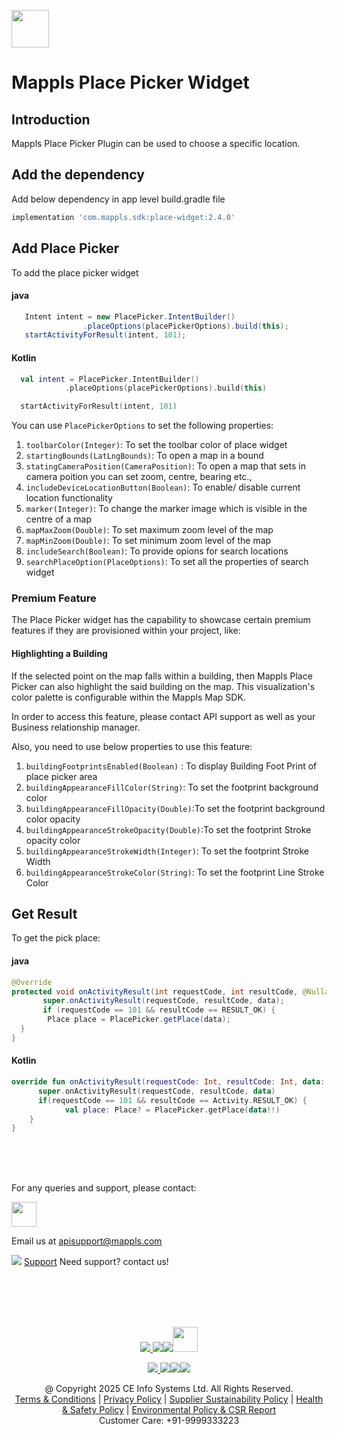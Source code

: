 
[<img src="https://about.mappls.com/images/mappls-b-logo.svg" height="60"/> </p>](https://www.mapmyindia.com/api)

# Mappls Place Picker Widget

##  Introduction
Mappls Place Picker Plugin can be used to choose a specific location.


## Add the dependency
Add below dependency in app level build.gradle file
~~~groovy	
implementation 'com.mappls.sdk:place-widget:2.4.0'
~~~

## Add Place Picker

To add the place picker widget
####  java

~~~java
   Intent intent = new PlacePicker.IntentBuilder()  
                .placeOptions(placePickerOptions).build(this);  
   startActivityForResult(intent, 101);
~~~

####  Kotlin

~~~kotlin
  val intent = PlacePicker.IntentBuilder()  
            .placeOptions(placePickerOptions).build(this)  

  startActivityForResult(intent, 101)
~~~
You can use `PlacePickerOptions` to set the following properties:
1. `toolbarColor(Integer)`:  To set the toolbar color of place widget
2. `startingBounds(LatLngBounds)`: To open a map in a bound
3. `statingCameraPosition(CameraPosition)`: To open a map that sets in camera poition you can set zoom, centre, bearing etc.,
4. `includeDeviceLocationButton(Boolean)`: To enable/ disable current location functionality
5. `marker(Integer)`: To change the marker image which is visible in the centre of a map
6. `mapMaxZoom(Double)`: To set maximum zoom level of the map
7. `mapMinZoom(Double)`: To set minimum zoom level of the map
8. `includeSearch(Boolean)`: To provide opions for search locations
9. `searchPlaceOption(PlaceOptions)`: To set all the properties of search widget

### Premium Feature
The Place Picker widget has the capability to showcase certain premium features if they are provisioned within your project, like: 

#### Highlighting a Building
If the selected point on the map falls within a building, then Mappls Place Picker can also highlight the said building on the map. This visualization's color palette is configurable within the Mappls Map SDK.

In order to access this feature, please contact API support as well as your Business relationship manager.

Also, you need to use below properties to use this feature:
1. `buildingFootprintsEnabled(Boolean)` : To display Building Foot Print of place picker area
2. `buildingAppearanceFillColor(String)`: To set the footprint background color
3. `buildingAppearanceFillOpacity(Double)`:To set the footprint background color opacity
4. `buildingAppearanceStrokeOpacity(Double)`:To set the footprint Stroke opacity color
5. `buildingAppearanceStrokeWidth(Integer)`: To set the footprint Stroke Width
6. `buildingAppearanceStrokeColor(String)`: To set the footprint Line Stroke Color
   ​

##  Get Result

To get the pick place:
####  java

~~~java
@Override  
protected void onActivityResult(int requestCode, int resultCode, @Nullable Intent data) {  
       super.onActivityResult(requestCode, resultCode, data);  
       if (requestCode == 101 && resultCode == RESULT_OK) {  
        Place place = PlacePicker.getPlace(data);  
  }  
}
~~~

####  Kotlin

~~~kotlin
override fun onActivityResult(requestCode: Int, resultCode: Int, data: Intent?) {  
      super.onActivityResult(requestCode, resultCode, data)  
      if(requestCode == 101 && resultCode == Activity.RESULT_OK) {  
            val place: Place? = PlacePicker.getPlace(data!!)            
    }  
}
~~~

<br><br><br>

For any queries and support, please contact: 

[<img src="https://about.mappls.com/images/mappls-logo.svg" height="40"/> </p>](https://about.mappls.com/api/)
Email us at [apisupport@mappls.com](mailto:apisupport@mappls.com)


![](https://www.mapmyindia.com/api/img/icons/support.png)
[Support](https://about.mappls.com/contact/)
Need support? contact us!

<br></br>
<br></br>

[<p align="center"> <img src="https://www.mapmyindia.com/api/img/icons/stack-overflow.png"/> ](https://stackoverflow.com/questions/tagged/mappls-api)[![](https://www.mapmyindia.com/api/img/icons/blog.png)](https://about.mappls.com/blog/)[![](https://www.mapmyindia.com/api/img/icons/gethub.png)](https://github.com/Mappls-api)[<img src="https://mmi-api-team.s3.ap-south-1.amazonaws.com/API-Team/npm-logo.one-third%5B1%5D.png" height="40"/> </p>](https://www.npmjs.com/org/mapmyindia) 



[<p align="center"> <img src="https://www.mapmyindia.com/june-newsletter/icon4.png"/> ](https://www.facebook.com/Mapplsofficial)[![](https://www.mapmyindia.com/june-newsletter/icon2.png)](https://twitter.com/mappls)[![](https://www.mapmyindia.com/newsletter/2017/aug/llinkedin.png)](https://www.linkedin.com/company/mappls/)[![](https://www.mapmyindia.com/june-newsletter/icon3.png)](https://www.youtube.com/channel/UCAWvWsh-dZLLeUU7_J9HiOA)




<div align="center">@ Copyright 2025 CE Info Systems Ltd. All Rights Reserved.</div>

<div align="center"> <a href="https://about.mappls.com/api/terms-&-conditions">Terms & Conditions</a> | <a href="https://about.mappls.com/about/privacy-policy">Privacy Policy</a> | <a href="https://about.mappls.com/pdf/mapmyIndia-sustainability-policy-healt-labour-rules-supplir-sustainability.pdf">Supplier Sustainability Policy</a> | <a href="https://about.mappls.com/pdf/Health-Safety-Management.pdf">Health & Safety Policy</a> | <a href="https://about.mappls.com/pdf/Environment-Sustainability-Policy-CSR-Report.pdf">Environmental Policy & CSR Report</a>

<div align="center">Customer Care: +91-9999333223</div>
